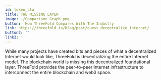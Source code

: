 ```yaml
---
id: token_cta
title: THE MISSING LAYER
image: ./Comparison_Graph.png
button:  How ThreeFold Compares With The Industry
link: https://threefold.io/blog/post/quest_decentralize_internet/
button2: '' 
link2: '' 
---
```

While many projects have created bits and pieces of what a decentralized Internet would look like, ThreeFold is decentralizing the entire Internet model. The blockchain world is missing this decentralized foundational layer. ThreeFold provides the peer-to-peer Internet infrastructure to interconnect the entire blockchain and web3 space.
